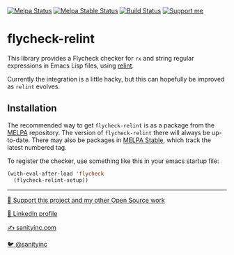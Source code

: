 [![Melpa Status](http://melpa.org/packages/flycheck-relint-badge.svg)](http://melpa.org/#/flycheck-relint)
[![Melpa Stable Status](http://stable.melpa.org/relints/flycheck-relint-badge.svg)](http://stable.melpa.org/#/flycheck-relint)
[![Build Status](https://github.com/purcell/flycheck-relint/workflows/CI/badge.svg)](https://github.com/purcell/flycheck-relint/actions)
<a href="https://www.patreon.com/sanityinc"><img alt="Support me" src="https://img.shields.io/badge/Support%20Me-%F0%9F%92%97-ff69b4.svg"></a>

flycheck-relint
===============

This library provides a Flycheck checker for `rx` and string regular
expressions in Emacs Lisp files, using
[relint](https://elpa.gnu.org/packages/relint.html).

Currently the integration is a little hacky, but this can hopefully be
improved as `relint` evolves.

Installation
------------

The recommended way to get `flycheck-relint` is as a package from the
[MELPA](https://melpa.org) repository. The version of `flycheck-relint` there will
always be up-to-date. There may also be packages in [MELPA
Stable](https://stable.melpa.org), which track the latest numbered tag.

To register the checker, use something like this in your emacs startup file:

```el
(with-eval-after-load 'flycheck
  (flycheck-relint-setup))
```

<hr>


[💝 Support this project and my other Open Source work](https://www.patreon.com/sanityinc)

[💼 LinkedIn profile](https://uk.linkedin.com/in/stevepurcell)

[✍ sanityinc.com](http://www.sanityinc.com/)

[🐦 @sanityinc](https://twitter.com/sanityinc)
